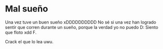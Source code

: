 # Mal sueño

Una vez tuve un buen sueño xDDDDDDDDDD
No sé si una vez han logrado sentir que corren durante un sueño, porque la verdad yo no puedo D: Siento que floto xdd F.

Crack el que lo lea uwu.
